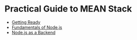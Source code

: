 # Practical Guide to MEAN Stack

* [Getting Ready](docs/0-getting-ready.md)
* [Fundamentals of Node.js](docs/1-node-fundamentals.md)
* [Node.js as a Backend](docs/1b-node-as-a-backend.md)
